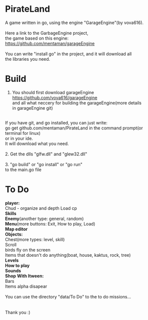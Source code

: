 PirateLand
==========

A game written in go, using the engine "GarageEngine"(by vova616).<br/>
<br/>
Here a link to the GarbageEngine project, <br/>
the game based on this engine:<br/>
https://github.com/mentaman/garageEngine<br/>
<br/>
You can write "install go" in the project, and it will download all<br/>
the libraries you need. <br/>

Build
==========

1. You should first download garageEngine <br />
https://github.com/vova616/garageEngine <br />
and all what neccery for building the garageEngine(more details <br /> in garageEngine git)
<br />
If you have git, and go installed, you can just write: <br />
go get github.com/mentaman/PirateLand in the command prompt(or terminal for linux)<br />
or in your ide. <br/>
It will download what you need.<br/>
<br />
2. Get the dlls "glfw.dll" and "glew32.dll"<br />
<br/>
3. "go build" or "go install" or "go run" <br /> 
to the main.go file <br />

To Do
==========
<b>player:</b> <br/>
	Chud - organize and depth
	Load cp<br/>
<b>Skills</b><br/>
<b>Enemy</b>(another type: general, random)<br/>
<b>Menu</b>(more buttons: Exit, How to play, Load)<br/>
<b>Map editor</b><br />
<b>Objects:</b><br/>
	Chest(more types: level,  skill)<br/>
	Scroll<br/>
	birds fly on the screen<br />
	Items that doesn't do anything(boat, house, kaktus, rock, tree)<br />
<b>Levels</b><br/>
<b>How to play</b><br />
<b>Sounds</b><br/>
<b>Shop</b>
<b>With Itween:</b><br/>
	Bars<br/>
	Items alpha disapear<br/>
<br/>
You can use the directory "data/To Do" to the to do missions...<br />
<br/>
<br/>
Thank you :)